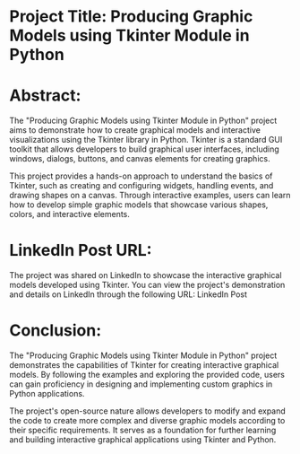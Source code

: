 # Project Title: Producing Graphic Models using Tkinter Module in Python
# Abstract:
The "Producing Graphic Models using Tkinter Module in Python" project aims to demonstrate how to create graphical models and interactive visualizations using the Tkinter library in Python. Tkinter is a standard GUI toolkit that allows developers to build graphical user interfaces, including windows, dialogs, buttons, and canvas elements for creating graphics.

This project provides a hands-on approach to understand the basics of Tkinter, such as creating and configuring widgets, handling events, and drawing shapes on a canvas. Through interactive examples, users can learn how to develop simple graphic models that showcase various shapes, colors, and interactive elements.

# LinkedIn Post URL:
The project was shared on LinkedIn to showcase the interactive graphical models developed using Tkinter. You can view the project's demonstration and details on LinkedIn through the following URL: LinkedIn Post

# Conclusion:
The "Producing Graphic Models using Tkinter Module in Python" project demonstrates the capabilities of Tkinter for creating interactive graphical models. By following the examples and exploring the provided code, users can gain proficiency in designing and implementing custom graphics in Python applications.

The project's open-source nature allows developers to modify and expand the code to create more complex and diverse graphic models according to their specific requirements. It serves as a foundation for further learning and building interactive graphical applications using Tkinter and Python.
